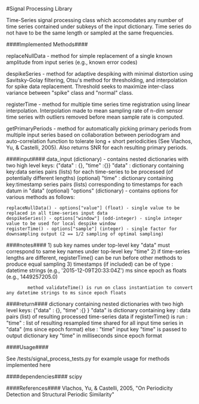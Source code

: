 #Signal Processing Library

Time-Series signal processing class which accomodates any number of time series contained under subkeys of the input
dictionary. Time series do not have to be the same length or sampled at the same frequencies.

####Implemented Methods####

replaceNullData - method for simple replacement of a single known amplitude from input series (e.g., known error codes)

despikeSeries - method for adaptive despiking with minimal distortion using Savitsky-Golay filtering, Otsu's method for
                thresholding, and interpolation for spike data replacement. Threshold seeks to maximize inter-class
                variance between "spike" class and "normal" class.

registerTime - method for multiple time series time registration using linear interpolation. Interpolation made to
               mean sampling rate of n-dim sensor time series with outliers removed before mean sample rate is computed.

getPrimaryPeriods - method for automatically picking primary periods from multiple input series based on
                collaboration between periodogram and auto-correlation function to tolerate long + short periodicities
                (See Vlachos, Yu, & Castelli, 2005). Also returns SNR for each resulting primary periods.

####input####
    data_input (dictionary) - contains nested dictionaries with two high level keys: {"data" : {}, "time" :{}}
    "data" : dictionary containing key:data series pairs (lists) for each time-series to be processed (of potentially different lengths)
    (optional) "time" : dictionary containing key:timestamp series pairs (lists) corresponding to timestamps for each datum in "data"
    (optional) "options" (dictionary) - contains options for various methods as follows:

    replaceNullData() - options["value"] (float) - single value to be replaced in all time-series input data
    despikeSeries() - options["window"] (odd-integer) - single integer value to be used for local despike window
    registerTime() - options["sample"] (integer) - single factor for downsampling output (2 == 1/2 sampling of optimal sampling)

####notes####
    1) sub key names under top-level key "data" must correspond to same key names under top-level key "time"
    2) if time-series lengths are different, registerTime() can be run before other methods to produce equal sampling
    3) timestamps (if included) can be of type :
            datetime strings (e.g., '2015-12-09T20:33:04Z')
            ms since epoch as floats (e.g., 1449257205.0)

            method validateTime() is run on class instantiation to convert any datetime strings to ms since epoch floats

####return####
    dictionary containing nested dictionaries with two high level keys: {"data" : {}, "time" :{} }
    "data" is dictionary containing key : data pairs (list) of resulting processed time-series data
    if registerTime() is run :
        "time" : list of resulting resampled time shared for all input time series in "data" (ms since epoch format)
    else :
        "time" input key "time" is passed to output dictionary key "time" in milliseconds since epoch format

####Usage####

See /tests/signal_process_tests.py for example usage for methods implemented here

####dependencies####
    scipy

####References####
    Vlachos, Yu, & Castelli, 2005, "On Periodicity Detection and Structural Periodic Similarity"
